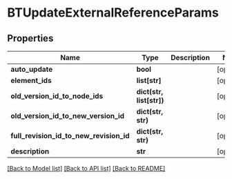 # BTUpdateExternalReferenceParams

## Properties
Name | Type | Description | Notes
------------ | ------------- | ------------- | -------------
**auto_update** | **bool** |  | [optional] 
**element_ids** | **list[str]** |  | [optional] 
**old_version_id_to_node_ids** | **dict(str, list[str])** |  | [optional] 
**old_version_id_to_new_version_id** | **dict(str, str)** |  | [optional] 
**full_revision_id_to_new_revision_id** | **dict(str, str)** |  | [optional] 
**description** | **str** |  | [optional] 

[[Back to Model list]](../README.md#documentation-for-models) [[Back to API list]](../README.md#documentation-for-api-endpoints) [[Back to README]](../README.md)


